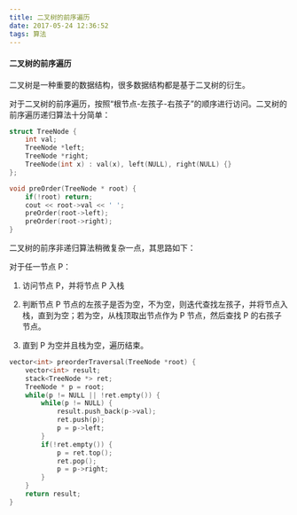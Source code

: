 ```yaml
---
title: 二叉树的前序遍历
date: 2017-05-24 12:36:52
tags: 算法
---
```


#### 二叉树的前序遍历

二叉树是一种重要的数据结构，很多数据结构都是基于二叉树的衍生。

对于二叉树的前序遍历，按照“根节点-左孩子-右孩子”的顺序进行访问。二叉树的前序遍历递归算法十分简单：

```c++
struct TreeNode {
    int val;
    TreeNode *left;
    TreeNode *right;
    TreeNode(int x) : val(x), left(NULL), right(NULL) {}
};
```
```c++
void preOrder(TreeNode * root) {
    if(!root) return;
    cout << root->val << ' ';
    preOrder(root->left);
    preOrder(root->right);
}
```

二叉树的前序非递归算法稍微复杂一点，其思路如下：

对于任一节点 P：

1. 访问节点 P，并将节点 P 入栈

2. 判断节点 P 节点的左孩子是否为空，不为空，则迭代查找左孩子，并将节点入栈，直到为空；若为空，从栈顶取出节点作为 P 节点，然后查找 P 的右孩子节点。

3. 直到 P 为空并且栈为空，遍历结束。

```c++
vector<int> preorderTraversal(TreeNode *root) {
    vector<int> result;
    stack<TreeNode *> ret;
    TreeNode * p = root;
    while(p != NULL || !ret.empty()) {
        while(p != NULL) {
            result.push_back(p->val);
            ret.push(p);
            p = p->left;
        }
        if(!ret.empty()) {
            p = ret.top();
            ret.pop();
            p = p->right;
        }
    }
    return result;
}
```
